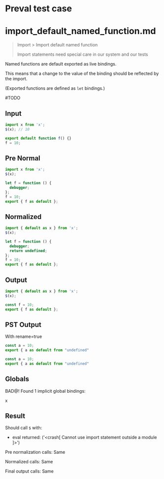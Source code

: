 # Preval test case

# import_default_named_function.md

> Import > Import default named function
>
> Import statements need special care in our system and our tests

Named functions are default exported as live bindings.

This means that a change to the value of the binding should be reflected by the import.

(Exported functions are defined as `let` bindings.)

#TODO

## Input

`````js filename=intro
import x from 'x';
$(x); // 10
`````

`````js filename=x
export default function f() {}
f = 10;
`````

## Pre Normal


`````js filename=intro
import x from 'x';
$(x);
`````

`````js filename=x
let f = function () {
  debugger;
};
f = 10;
export { f as default };
`````

## Normalized


`````js filename=intro
import { default as x } from 'x';
$(x);
`````

`````js filename=x
let f = function () {
  debugger;
  return undefined;
};
f = 10;
export { f as default };
`````

## Output


`````js filename=intro
import { default as x } from 'x';
$(x);
`````

`````js filename=x
const f = 10;
export { f as default };
`````

## PST Output

With rename=true

`````js filename=intro
const a = 10;
export { a as default from "undefined"
`````

`````js filename=x
const a = 10;
export { a as default from "undefined"
`````

## Globals

BAD@! Found 1 implicit global bindings:

x

## Result

Should call `$` with:
 - eval returned: ('<crash[ Cannot use import statement outside a module ]>')

Pre normalization calls: Same

Normalized calls: Same

Final output calls: Same
